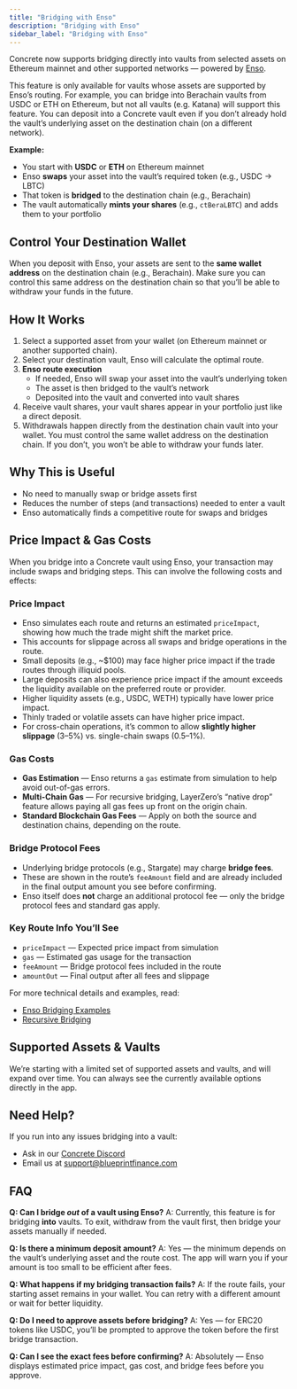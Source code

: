 ```yaml
---
title: "Bridging with Enso"
description: "Bridging with Enso"
sidebar_label: "Bridging with Enso"
---
```


Concrete now supports bridging directly into vaults from selected assets on Ethereum mainnet and other supported networks — powered by [Enso](https://www.enso.build/).

This feature is only available for vaults whose assets are supported by Enso’s routing. For example, you can bridge into Berachain vaults from USDC or ETH on Ethereum, but not all vaults (e.g. Katana) will support this feature. You can deposit into a Concrete vault even if you don’t already hold the vault’s underlying asset on the destination chain (on a different network).

**Example:**

- You start with **USDC** or **ETH** on Ethereum mainnet
- Enso **swaps** your asset into the vault’s required token (e.g., USDC → LBTC)
- That token is **bridged** to the destination chain (e.g., Berachain)
- The vault automatically **mints your shares** (e.g., `ctBeraLBTC`) and adds them to your portfolio

## Control Your Destination Wallet

When you deposit with Enso, your assets are sent to the **same wallet address** on the destination chain (e.g., Berachain). Make sure you can control this same address on the destination chain so that you’ll be able to withdraw your funds in the future.

## How It Works

1. Select a supported asset from your wallet (on Ethereum mainnet or another supported chain).
2. Select your destination vault, Enso will calculate the optimal route.
3. **Enso route execution**
    - If needed, Enso will swap your asset into the vault’s underlying token
    - The asset is then bridged to the vault’s network
    - Deposited into the vault and converted into vault shares
4. Receive vault shares, your vault shares appear in your portfolio just like a direct deposit.
5. Withdrawals happen directly from the destination chain vault into your wallet. You must control the same wallet address on the destination chain. If you don’t, you won’t be able to withdraw your funds later.

## Why This is Useful

- No need to manually swap or bridge assets first
- Reduces the number of steps (and transactions) needed to enter a vault
- Enso automatically finds a competitive route for swaps and bridges

## Price Impact & Gas Costs

When you bridge into a Concrete vault using Enso, your transaction may include swaps and bridging steps. This can involve the following costs and effects:

### Price Impact

- Enso simulates each route and returns an estimated `priceImpact`, showing how much the trade might shift the market price.
- This accounts for slippage across all swaps and bridge operations in the route.
- Small deposits (e.g., ~$100) may face higher price impact if the trade routes through illiquid pools.
- Large deposits can also experience price impact if the amount exceeds the liquidity available on the preferred route or provider.
- Higher liquidity assets (e.g., USDC, WETH) typically have lower price impact.
- Thinly traded or volatile assets can have higher price impact.
- For cross-chain operations, it’s common to allow **slightly higher slippage** (3–5%) vs. single-chain swaps (0.5–1%).

### Gas Costs

- **Gas Estimation** — Enso returns a `gas` estimate from simulation to help avoid out-of-gas errors.
- **Multi-Chain Gas** — For recursive bridging, LayerZero’s “native drop” feature allows paying all gas fees up front on the origin chain.
- **Standard Blockchain Gas Fees** — Apply on both the source and destination chains, depending on the route.

### Bridge Protocol Fees

- Underlying bridge protocols (e.g., Stargate) may charge **bridge fees**.
- These are shown in the route’s `feeAmount` field and are already included in the final output amount you see before confirming.
- Enso itself does **not** charge an additional protocol fee — only the bridge protocol fees and standard gas apply.

### Key Route Info You’ll See

- `priceImpact` — Expected price impact from simulation
- `gas` — Estimated gas usage for the transaction
- `feeAmount` — Bridge protocol fees included in the route
- `amountOut` — Final output after all fees and slippage

For more technical details and examples, read:

- [Enso Bridging Examples](https://docs.enso.build/pages/build/examples/bridging)
- [Recursive Bridging](https://docs.enso.build/pages/build/examples/recursive-bridging)

## Supported Assets & Vaults

We’re starting with a limited set of supported assets and vaults, and will expand over time.
You can always see the currently available options directly in the app.

## Need Help?

If you run into any issues bridging into a vault:

- Ask in our [Concrete Discord](https://discord.gg/concretexyz)
- Email us at [support@blueprintfinance.com](mailto:support@blueprintfinance.com)

## FAQ

**Q: Can I bridge *out* of a vault using Enso?**
A: Currently, this feature is for bridging **into** vaults. To exit, withdraw from the vault first, then bridge your assets manually if needed.

**Q: Is there a minimum deposit amount?**
A: Yes — the minimum depends on the vault’s underlying asset and the route cost. The app will warn you if your amount is too small to be efficient after fees.

**Q: What happens if my bridging transaction fails?**
A: If the route fails, your starting asset remains in your wallet. You can retry with a different amount or wait for better liquidity.

**Q: Do I need to approve assets before bridging?**
A: Yes — for ERC20 tokens like USDC, you’ll be prompted to approve the token before the first bridge transaction.

**Q: Can I see the exact fees before confirming?**
A: Absolutely — Enso displays estimated price impact, gas cost, and bridge fees before you approve.
